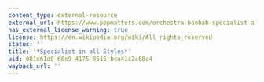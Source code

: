 ```yaml
---
content_type: external-resource
external_url: https://www.popmatters.com/orchestra-baobab-specialist-all-styles-2647835491.html
has_external_license_warning: true
license: https://en.wikipedia.org/wiki/All_rights_reserved
status: ''
title: '*Specialist in all Styles*'
uid: 081d61d0-66e9-4175-8516-bca41c2c68c4
wayback_url: ''
---
```

